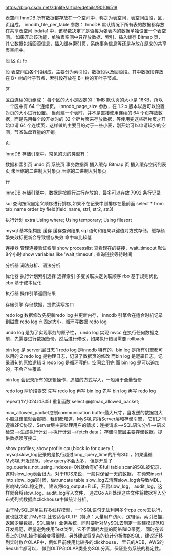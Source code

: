 https://blog.csdn.net/zdplife/article/details/90106518

表空间
InnoDB 所有数据都存放在一个空间中，称之为表空间，表空间由段，区，页组成。
innodb_file_per_table 参数：
InnoDB 默认情况下所有表的数据都存放在共享表空间 ibdata1 中，该参数决定了是否每为张表内的数据单独设置一个表空间。
如果开启该功能，单独表空间中只存放数据、索引、插入缓存 Bitmap 页，其它数据包括回滚信息，插入缓存索引页，系统事务信息等还是存放在原来的共享表空间中。

段 区 页 行

段
表空间由各个段组成，主要分为索引段，数据段以及回滚段。其中数据段存放在 B+ 树的叶子节点，索引段存放在 B+ 树的非叶子节点。

区

区由连续的页组成：
每个区的大小是固定的：1MB
默认页的大小是 16KB，所以一个区中有 64 个连续页。
innodb_page_size 参数，在 1.2.x 版本以后可以设置对页的大小进行设置。
当创建一个表时，并不是直接使用连续的 64 个页存放数据，而是先用每个段开始时的 32 个碎片页来存放数据，等使用完这些碎片页才开始申请 64 个连续页，这样做的主要目的对于一些小表，刚开始可以申请较少的空间，节省磁盘容量的开销。

页

InnoDB 存储引擎中，常见的页的类型有：

数据和索引页
undo 页
系统页
事务数据页
插入缓存 Bitmap 页
插入缓存空闲列表页
未压缩的二进制大对象页
压缩的二进制大对象页

行

InnoDB 存储引擎中，数据是按照行进行存放的，最多可以存放 7992 条行记录

sql 查询按照自定义顺序进行排序,如果不在记录中则排序在最前面
select * from tab_name order by field(field_name, str1, str2, str3)

执行计划 extra 
Using where; Using temporary; Using filesort

mysql 基本架构图
缓存 缓存查询结果
sql 语句和结果以键值对方式存储，缓存频繁失效标更新会导致缓存失效 命中率比较低

连接器 管理连接验证权限
show processlist 查看现在的链接，wait_timeout 默认8个小时
show variables like 'wait_timeout'; 查询链接等待时间

分析器 词法分析、语法分析


优化器 执行计划索引选择
选择索引 多变关联决定关联顺序
rbo 基于规则优化 cbo 基于成本优化

执行器 操作引擎返回结果

存储引擎 存储数据，提供读写接口 

redo log 数据修改先更新redo log 并更新内存， innodb 引擎会在适合时机记录到磁盘
redo log 有固定大小，循环写数据
redo log  

undo log 是为了实现事务的原子性， undo log 实现 mvcc 
在执行任何数据之前，先需要进行数据备份，然后进行修改，如果执行错误需要 rollback 

bin log 是 server 层日志
1 redo log 是innodb 特有的，bin log 是所有引擎都可以用的
2 redo log 是物理日志，记录了数据页的修改 而bin log 是逻辑日志，记录语句的原始逻辑
3 redo log 是循环写的，空间会用完 而 bin log 是可以追加的，不会产生覆盖

bin log 会记录所有的逻辑操作，追加的方式写入，一般用于全量备份

redo log 两阶段提交
先写 redo log 再写 bin log 
先写 bin log 再写 redo log 


repeat('b',1024*1024*5) 重复函数 
select @@max_allowed_packet;

max_allowed_packet控制communication buffer最大尺寸，当发送的数据包大小超过该值就会报错，我们都知道，MySQL包括Server层和存储引擎，
它们之间遵循2PC协议，Server层主要处理用户的请求：连接请求—>SQL语法分析—>语义检查—>生成执行计划—>执行计划—>fetch data；
存储引擎层主要存储数据，提供数据读写接口。

show profiles;
show profile cpu,block io for query 1;  
mysql.slow_log记录的是执行超过long_query_time的所有SQL，如果遵循MySQL开发规范，slow query不会太多，
但是开启了log_queries_not_using_indexes=ON就会有好多full table scan的SQL被记录，这时slow_log表会很大，对于RDS来说，一般只保留一天的数据，
在频繁insert into slow_log的时候，做truncate table slow_log去清理slow_log会导致MDL，影响MySQL稳定性。
建议将log_output=FILE，开启slow_log， audit_log，这样就会将slow_log，audit_log写入文件，
通过Go API处理这些文件将数据写入分布式列式数据库clickhouse中做统计分析。

由于MySQL是单进程多线程模型，一个SQL语句无法利用多个cpu core去执行，这也就决定了MySQL比较适合OLTP（特点：大量用户访问、逻辑读，索引扫描，
返回少量数据，SQL简单）业务系统，同时要针对MySQL去制定一些建模规范和开发规范，尽量避免使用Text类型，它不但消耗大量的网络和IO带宽，
同时在该表上的DML操作都会变得很慢。另外建议将复杂的统计分析类的SQL，建议迁移到实时数仓OLAP中，例如目前使用比较多的clickhouse，
里云的ADB，AWS的Redshift都可以，
做到OLTP和OLAP类业务SQL分离，保证业务系统的稳定性。
